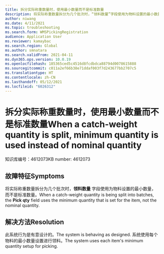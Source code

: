 ```yaml
---
title: 拆分实际称重数量时，使用最小数量而不是标准数量
description: 将实际称重数量拆分为几个批次时，“领料数量”字段使用为物料设置的最小数量，而不是标准数量。
author: niwang
ms.date: 4/11/2021
ms.topic: troubleshooting
ms.search.form: WMSPickingRegistration
audience: Application User
ms.reviewer: kamaybac
ms.search.region: Global
ms.author: smnatara
ms.search.validFrom: 2021-04-11
ms.dyn365.ops.version: 10.0.19
ms.openlocfilehash: 185365ced5c4516d8fcdbdca88794d0078615888
ms.sourcegitcommit: c011a2ef66b38e71ddaf003f7d243677bb2707c5
ms.translationtype: HT
ms.contentlocale: zh-CN
ms.lasthandoff: 05/12/2021
ms.locfileid: "6026312"
---
```

# <a name="when-a-catch-weight-quantity-is-split-minimum-quantity-is-used-instead-of-nominal-quantity"></a><span data-ttu-id="f1640-103">拆分实际称重数量时，使用最小数量而不是标准数量</span><span class="sxs-lookup"><span data-stu-id="f1640-103">When a catch-weight quantity is split, minimum quantity is used instead of nominal quantity</span></span>

<span data-ttu-id="f1640-104">知识库编号：4612073</span><span class="sxs-lookup"><span data-stu-id="f1640-104">KB number: 4612073</span></span>

## <a name="symptoms"></a><span data-ttu-id="f1640-105">故障特征</span><span class="sxs-lookup"><span data-stu-id="f1640-105">Symptoms</span></span>

<span data-ttu-id="f1640-106">将实际称重数量拆分为几个批次时，**领料数量** 字段使用为物料设置的最小数量，而不是标准数量。</span><span class="sxs-lookup"><span data-stu-id="f1640-106">When a catch-weight quantity is being split into batches, the **Pick qty** field uses the minimum quantity that is set for the item, not the nominal quantity.</span></span>

## <a name="resolution"></a><span data-ttu-id="f1640-107">解决方法</span><span class="sxs-lookup"><span data-stu-id="f1640-107">Resolution</span></span>

<span data-ttu-id="f1640-108">此系统行为是有意设计的。</span><span class="sxs-lookup"><span data-stu-id="f1640-108">The system is behaving as designed.</span></span> <span data-ttu-id="f1640-109">系统使用每个物料的最小数量设置进行领料。</span><span class="sxs-lookup"><span data-stu-id="f1640-109">The system uses each item's minimum quantity setup for picking.</span></span>

